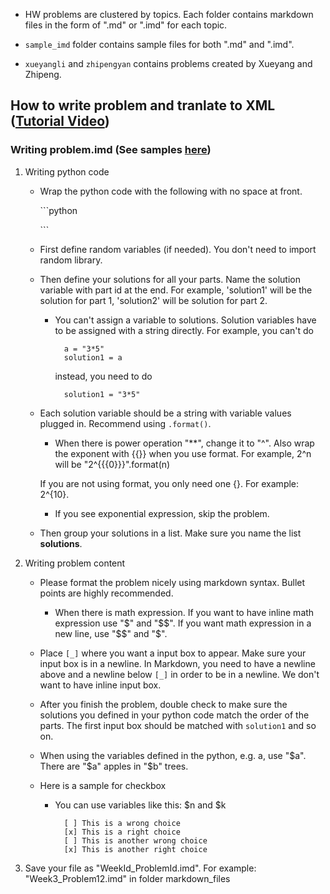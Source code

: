 * HW problems are clustered by topics. Each folder contains markdown files in the form of ".md" or ".imd" for each topic.

* ```sample_imd``` folder contains sample files for both ".md" and ".imd".

* ```xueyangli``` and ```zhipengyan``` contains problems created by Xueyang and Zhipeng.

## How to write problem and tranlate to XML ([Tutorial Video](https://www.youtube.com/watch?v=5IE5V39dE4E))

### Writing problem.imd (See samples [here]())
1. Writing python code
	* Wrap the python code with the following with no space at front.

		\`\`\`python

		\`\`\`

	* First define random variables (if needed). You don't need to import random library.

	* Then define your solutions for all your parts. Name the solution variable with part id at the end. For example, 'solution1' will be the solution for part 1, 'solution2' will be solution for part 2.

		* You can't assign a variable to solutions. Solution variables have to be assigned with a string directly. For example, you can't do

				a = "3*5"
				solution1 = a

			instead, you need to do

				solution1 = "3*5"

	* Each solution variable should be a string with variable values plugged in. Recommend using ```.format()```.

		* When there is power operation "\*\*", change it to "^". Also wrap the exponent with {{}} when you use format. For example, 2^n will be "2^{{{0}}}".format(n)

		If you are not using format, you only need one {}. For example: 2^{10}.

		* If you see exponential expression, skip the problem.

	* Then group your solutions in a list. Make sure you name the list **solutions**.

2. Writing problem content
	* Please format the problem nicely using markdown syntax. Bullet points are highly recommended.

		* When there is math expression. If you want to have inline math expression use "$" and "$$". If you want math expression in a new line, use "$$" and "$".

	* Place ```[_]``` where you want a input box to appear. Make sure your input box is in a newline. In Markdown, you need to have a newline above and a newline below ```[_]``` in order to be in a newline. We don't want to have inline input box.

	* After you finish the problem, double check to make sure the solutions you defined in your python code match the order of the parts. The first input box should be matched with ```solution1``` and so on.

	* When using the variables defined in the python, e.g. a, use "\$a". There are "\$a" apples in "\$b" trees.

	* Here is a sample for checkbox

		* You can use variables like this: \$n and \$k

				[ ] This is a wrong choice
				[x] This is a right choice
				[ ] This is another wrong choice
				[x] This is another right choice

3. Save your file as "WeekId_ProblemId.imd". For example: "Week3_Problem12.imd" in folder markdown_files
